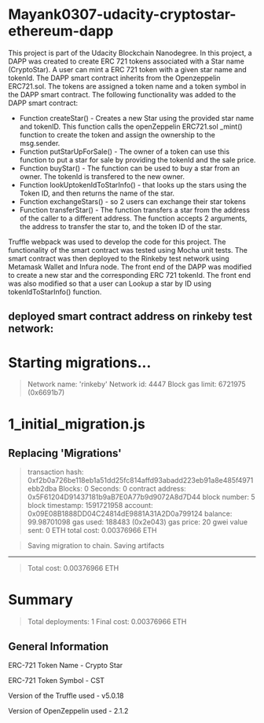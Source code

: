 ﻿# Mayank0307-udacity-cryptostar-ethereum-dapp
This project is part of the Udacity Blockchain Nanodegree. In this project, a DAPP was created to create ERC 721 tokens associated with a Star name (CryptoStar). A user can mint a ERC 721 token with a given star name and tokenId. The DAPP smart contract inherits from the Openzeppelin ERC721.sol. The tokens are assigned a token name and a token symbol in the DAPP smart contract. The following functionality was added to the DAPP smart contract:
* Function createStar() - Creates a new Star using the provided star name and tokenID. This function calls the openZeppelin ERC721.sol _mint() function to create the token and assign the ownership to the msg.sender. 
* Function putStarUpForSale() - The owner of a token can use this function to put a star for sale by providing the tokenId and the sale price. 
* Function buyStar() - The function can be used to buy a star from an owner. The tokenId is transfered to the new owner.
* Function lookUptokenIdToStarInfo() - that looks up the stars using the Token ID, and then returns the name of the star.
* Function exchangeStars() - so 2 users can exchange their star tokens
* Function transferStar() - The function transfers a star from the address of the caller to a different address. The function    accepts 2 arguments, the address to transfer the star to, and the token ID of the star.

Truffle webpack was used to develop the code for this project. The functionality of the smart contract was tested using Mocha unit tests. The smart contract was then deployed to the Rinkeby test network using Metamask Wallet and Infura node. The front end of the DAPP was modified to create a new star and the corresponding ERC 721 tokenId. The front end was also modified so that a user can Lookup a star by ID using tokenIdToStarInfo() function.

## deployed smart contract address on rinkeby test network:

Starting migrations...
======================
> Network name:    'rinkeby'
> Network id:      4447
> Block gas limit: 6721975 (0x6691b7)


1_initial_migration.js
======================

   Replacing 'Migrations'
   ----------------------
   > transaction hash:    0xf2b0a726be118eb1a51dd25fc814affd93abadd223eb91a8e485f4971ebb2dba
   > Blocks: 0            Seconds: 0
   > contract address:    0x5F61204D91437181b9aB7E0A77b9d9072A8d7D44
   > block number:        5
   > block timestamp:     1591721958
   > account:             0x09E08B1888DD04C24814dE9881A31A2D0a799124
   > balance:             99.98701098
   > gas used:            188483 (0x2e043)
   > gas price:           20 gwei
   > value sent:          0 ETH
   > total cost:          0.00376966 ETH


   > Saving migration to chain.
   > Saving artifacts
   -------------------------------------
   > Total cost:          0.00376966 ETH


Summary
=======
> Total deployments:   1
> Final cost:          0.00376966 ETH
## General Information
ERC-721 Token Name - Crypto Star

ERC-721 Token Symbol - CST

Version of the Truffle used - v5.0.18

Version of OpenZeppelin used - 2.1.2
